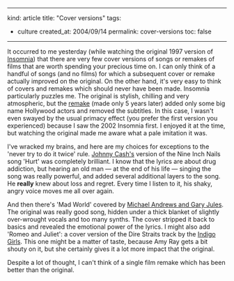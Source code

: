 -----
kind: article
title: "Cover versions"
tags:
- culture
created_at: 2004/09/14
permalink: cover-versions
toc: false
-----

<p>
It occurred to me yesterday (while watching the original 1997 version of <a href="http://imdb.com/title/tt0119375/" title="IMDB.com listing for Insomnia">Insomnia</a>) that there are very few cover versions of songs or remakes of films that are worth spending your precious time on. I can only think of a handful of songs (and no films) for which a subsequent cover or remake actually improved on the original. On the other hand, it's very easy to think of covers and remakes which should never have been made. Insomnia particularly puzzles me. The original is stylish, chilling and very atmospheric, but the <a href="http://imdb.com/title/tt0278504/" title="IMDB.com listing for Insomnia, 2002 version">remake</a> (made only 5 years later) added only some big name Hollywood actors and removed the subtitles. In this case, I wasn't even swayed by the usual primacy effect (you prefer the first version you experienced) because I saw the 2002 Insomnia first. I enjoyed it at the time, but watching the original made me aware what a pale imitation it was.
</p><p>
I've wracked my brains, and here are my choices for exceptions to the 'never try to do it twice' rule. <a href="http://www.johnnycash.com/discography.htm" title="Discography">Johnny Cash's</a> version of the Nine Inch Nails song 'Hurt' was completely brilliant. I know that the lyrics are about drug addiction, but hearing an old man &mdash; at the end of his life &mdash; singing the song was really powerful, and added several additional layers to the song. He <strong>really</strong> knew about loss and regret. Every time I listen to it, his shaky, angry voice moves me all over again.
</p><p>
And then there's 'Mad World' covered by <a href="http://www.rousette.org.uk/blog/archives/2003/12/21/michael-andrews-and-gary-jules-mad-world/" title="My review of Mad World">Michael Andrews and Gary Jules</a>. The original was really good song, hidden under a thick blanket of slightly over-wrought vocals and too many synths. The cover stripped it back to basics and revealed the emotional power of the lyrics. I might also add 'Romeo and Juliet': a cover version of the Dire Straits track by the <a href="http://www.amazon.com/exec/obidos/tg/detail/-/B000002872/104-2702335-5427956?v=glance" title="Listing on Amazon.com">Indigo Girls</a>. This one might be a matter of taste, because Amy Ray gets a bit shouty on it, but she certainly gives it a lot more impact that the original.
</p><p>
Despite a lot of thought, I can't think of a single film remake which has been better than the original.
</p>



